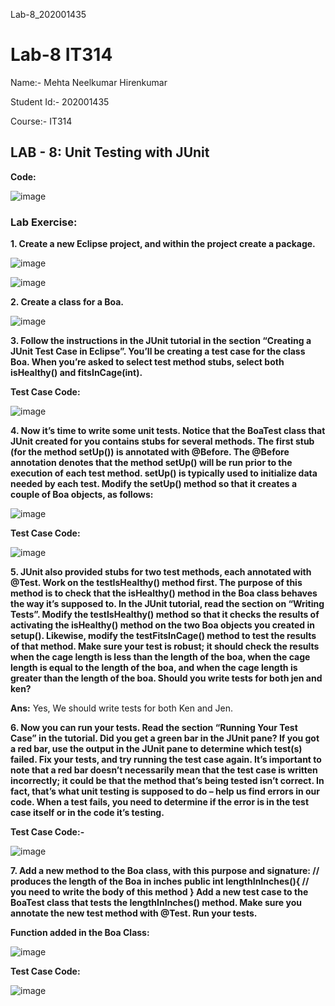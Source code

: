 Lab-8_202001435
# Lab-8 IT314

Name:- Mehta Neelkumar Hirenkumar

Student Id:- 202001435

Course:- IT314

## **LAB - 8:** Unit Testing with JUnit

**Code:**

![image](https://user-images.githubusercontent.com/107932618/233590428-84b528dc-1251-473f-8233-6a7085ebdbac.png)


### **Lab Exercise:**

**1. Create a new Eclipse project, and within the project create a package.**

![image](https://user-images.githubusercontent.com/107932618/233590542-cbc79774-c7de-4c34-9a91-8a4a5b17ac44.png)


![image](https://user-images.githubusercontent.com/107932618/233590824-9b53ced4-71c0-49d9-9e0f-d1067b5b574b.png)


**2. Create a class for a Boa.**

![image](https://user-images.githubusercontent.com/107932618/233591895-5f607845-0c49-4809-8a4c-6ad4a37ae9ad.png)


**3. Follow the instructions in the JUnit tutorial in the section “Creating a JUnit Test Case in Eclipse”. You’ll be creating a test case for the class Boa. When you’re asked to select test method stubs, select both isHealthy() and fitsInCage(int).**

**Test Case Code:**

![image](https://user-images.githubusercontent.com/107932618/233592007-8f512b41-74aa-43eb-9aa1-6f5daf76d55b.png)


**4. Now it’s time to write some unit tests. Notice that the BoaTest class that JUnit created for you contains stubs for several methods. The first stub (for the method setUp()) is annotated with @Before. The @Before annotation denotes that the method setUp() will be run prior to the execution of each test method. setUp() is typically used to initialize data needed by each test. Modify the setUp() method so that it creates a couple of Boa objects, as follows:**

![image](https://user-images.githubusercontent.com/107932618/233592189-071cab9b-0cb1-4f1b-8a9f-9f36f68992c4.png)

**Test Case Code:**

![image](https://user-images.githubusercontent.com/107932618/233592345-216b2308-5f2c-4024-9d26-3df9ca2b4076.png)


**5. JUnit also provided stubs for two test methods, each annotated with @Test. Work on the testIsHealthy() method first. The purpose of this method is to check that the isHealthy() method in the Boa class behaves the way it’s supposed to. In the JUnit tutorial, read the section on “Writing Tests”. Modify the testIsHealthy() method so that it checks the results of activating the isHealthy() method on the two Boa objects you created in setup(). Likewise, modify the testFitsInCage() method to test the results of that method. Make sure your test is robust; it should check the results when the cage length is less than the length of the boa, when the cage length is equal to the length of the boa, and when the cage length is greater than the length of the boa. Should you write tests for both jen and ken?**

**Ans:** Yes, We should write tests for both Ken and Jen.

**6. Now you can run your tests. Read the section “Running Your Test Case” in the tutorial. Did you get a green bar in the JUnit pane? If you got a red bar, use the output in the JUnit pane to determine which test(s) failed. Fix your tests, and try running the test case again. It’s important to note that a red bar doesn’t necessarily mean that the test case is written incorrectly; it could be that the method that’s being tested isn’t correct. In fact, that’s what unit testing is supposed to do – help us find errors in our code. When a test fails, you need to determine if the error is in the test case itself or in the code it’s testing.**

**Test Case Code:-**

![image](https://user-images.githubusercontent.com/107932618/233592431-62080860-ede2-4e58-b28c-841f4342eee7.png)


**7. Add a new method to the Boa class, with this purpose and signature: // produces the length of the Boa in inches public int lengthInInches(){ // you need to write the body of this method } Add a new test case to the BoaTest class that tests the lengthInInches() method. Make sure you annotate the new test method with @Test. Run your tests.**

**Function added in the Boa Class:**

![image](https://user-images.githubusercontent.com/107932618/233592570-50d7f1a8-c2f9-4973-a59c-92dc19e6885e.png)

**Test Case Code:**

![image](https://user-images.githubusercontent.com/107932618/233592775-e1d1f46f-d06b-4bc9-9580-c09479c79f8e.png)
